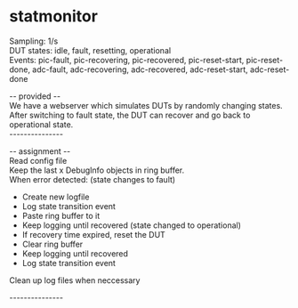 # statmonitor

Sampling: 1/s  
DUT states: idle, fault, resetting, operational  
Events: pic-fault, pic-recovering, pic-recovered, pic-reset-start, pic-reset-done, adc-fault, adc-recovering, adc-recovered, adc-reset-start, adc-reset-done  

-- provided --  
We have a webserver which simulates DUTs by randomly changing states.  
After switching to fault state, the DUT can recover and go back to operational state.  
\---------------

-- assignment --  
Read config file  
Keep the last x DebugInfo objects in ring buffer.  
When error detected: (state changes to fault)  
  - Create new logfile
  - Log state transition event
  - Paste ring buffer to it  
  - Keep logging until recovered (state changed to operational)  
  - If recovery time expired, reset the DUT
  - Clear ring buffer
  - Keep logging until recovered  
  - Log state transition event

Clean up log files when neccessary  

\---------------